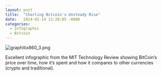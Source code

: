 ```yaml
---
layout: post
title:  "Charting Bitcoin's Unsteady Rise"
date:   2014-02-14 13:20:05 -0800
categories:
  - Infographic
  - Bitcoin
---
```


  ![graphitix860_3.png](/attachments/702236a70532a6a80560345e4efcf216/image.png)  

 Excellent infographic from the MIT Technology Review showing BitCoin’s price over time, how it’s spent and how it compares to other currencies (crypto and traditional). 
